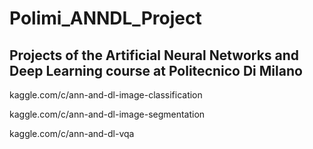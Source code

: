 # Polimi_ANNDL_Project
## Projects of the Artificial Neural Networks and Deep Learning course at Politecnico Di Milano

kaggle.com/c/ann-and-dl-image-classification

kaggle.com/c/ann-and-dl-image-segmentation

kaggle.com/c/ann-and-dl-vqa
